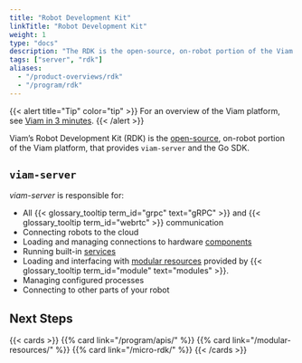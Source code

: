 ```yaml
---
title: "Robot Development Kit"
linkTitle: "Robot Development Kit"
weight: 1
type: "docs"
description: "The RDK is the open-source, on-robot portion of the Viam platform, that provides viam-server and the Go SDK."
tags: ["server", "rdk"]
aliases:
  - "/product-overviews/rdk"
  - "/program/rdk"
---
```


{{< alert title="Tip" color="tip" >}}
For an overview of the Viam platform, see [Viam in 3 minutes](/viam/).
{{< /alert >}}

Viam’s Robot Development Kit (RDK) is the [open-source](https://github.com/viamrobotics/rdk), on-robot portion of the Viam platform, that provides `viam-server` and the Go SDK.

## `viam-server`

_viam-server_ is responsible for:

- All {{< glossary_tooltip term_id="grpc" text="gRPC" >}} and {{< glossary_tooltip term_id="webrtc" >}} communication
- Connecting robots to the cloud
- Loading and managing connections to hardware [components](/components/)
- Running built-in [services](/services/)
- Loading and interfacing with [modular resources](/modular-resources/) provided by {{< glossary_tooltip term_id="module" text="modules" >}}.
- Managing configured processes
- Connecting to other parts of your robot

## Next Steps

{{< cards >}}
{{% card link="/program/apis/" %}}
{{% card link="/modular-resources/" %}}
{{% card link="/micro-rdk/" %}}
{{< /cards >}}
